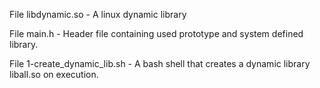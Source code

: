 File libdynamic.so - A linux dynamic library

File main.h - Header file containing used prototype and system defined library.

File 1-create_dynamic_lib.sh - A bash shell that creates a dynamic library liball.so on execution.
